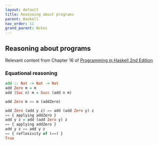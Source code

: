 ```yaml
---
layout: default
title: Reasoning about programs
parent: Haskell
nav_order: 11
grand_parent: Notes
---
```


## Reasoning about programs
Relevant content from Chapter 16 of [Programming in Haskell 2nd Edition](https://www.cambridge.org/us/academic/subjects/computer-science/programming-languages-and-applied-logic/programming-haskell-2nd-edition)

### Equational reasoning

```haskell
add :: Nat -> Nat -> Nat
add Zero m = m
add (Suc n) m = Succ (add n m)

add Zero m == m (addZero)

add Zero (add y z) == add (add Zero y) z
== { applying addZero }
add y z = add (add Zero y) z
== { applying addZero }
add y z == add y z
== { reflexivity of (==) }
True
```
